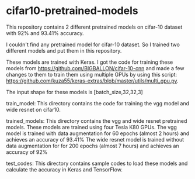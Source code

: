 # cifar10-pretrained-models
This repository contains 2 different pretrained models on cifar-10 dataset with 92% and 93.41% accuracy.

I couldn't find any pretrained model for cifar-10 dataset. So I trained two different models and put them in this repository.

These models are trained with Keras. I got the code for training these models from https://github.com/BIGBALLON/cifar-10-cnn and made a few changes to them to train them using multiple GPUs by using this script: https://github.com/kuza55/keras-extras/blob/master/utils/multi_gpu.py. 

The input shape for these models is [batch_size,32,32,3]

train_model: This directory contains the code for training the vgg model and wide resnet on cifar10.

trained_models: This directory contains the vgg and wide resnet pretrained models. These models are trained using four Tesla K80 GPUs.
The vgg model is trained with data augmentation for 60 epochs (almost 2 hours) and achieves an accuracy of 93.41%
The wide resnet model is trained without data augmentation for for 200 epochs (almost 7 hours) and achieves an accuracy of 92%

test_codes: This directory contains sample codes to load these models and calculate the accuracy in Keras and TensorFlow.


